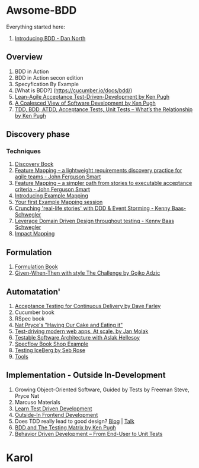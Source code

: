 
# Awsome-BDD

Everything started here:
1. [Introducing BDD - Dan North](https://dannorth.net/introducing-bdd/)

## Overview
1. BDD in Action
2. BDD in Action secon edition
5. Specyfication By Example
6. [What is BDD?] (https://cucumber.io/docs/bdd/)
7. [Lean-Agile Acceptance Test-Driven-Development by Ken Pugh](https://www.amazon.com/Lean-Agile-Acceptance-Test-Driven-Development-Collaboration-ebook-dp-B004JN0DEC/dp/B004JN0DEC/ref=mt_other?_encoding=UTF8&me=&qid=) 
8. [A Coalesced View of Software Development by Ken Pugh](https://kenpugh.com/blog/a-coalesced-view-of-software-development/)
9. [TDD, BDD, ATDD, Acceptance Tests, Unit Tests – What’s the Relationship by Ken Pugh](https://specflow.org/bdd/tdd-bdd-atdd-relationship/)

## Discovery phase
### Techniques

1. [Discovery Book](https://leanpub.com/bddbooks-discovery)
2. [Feature Mapping – a lightweight requirements discovery practice for agile teams - John Ferguson Smart](https://johnfergusonsmart.com/feature-mapping-a-lightweight-requirements-discovery-practice-for-agile-teams/)
3. [Feature Mapping – a simpler path from stories to executable acceptance criteria - John Ferguson Smart](https://johnfergusonsmart.com/feature-mapping-a-simpler-path-from-stories-to-executable-acceptance-criteria/)
4. [Introducing Example Mapping](https://cucumber.io/blog/bdd/example-mapping-introduction/)
5. [Your first Example Mapping session](https://medium.com/@tooky/your-first-example-mapping-session-a1800bf15cef)
6. [Crunching 'real-life stories' with DDD & Event Storming - Kenny Baas-Schwegler](https://www.youtube.com/watch?v=WvkBKvMnyuc)
7. [Leverage Domain Driven Design throughout testing - Kenny Baas Schwegler](https://www.youtube.com/watch?v=3UpB1G6u5ak)
8. [Impact Mapping](https://www.impactmapping.org/)

## Formulation
1. [Formulation Book](https://leanpub.com/bddbooks-formulation)
2. [Given-When-Then with style The Challenge by Gojko Adzic](https://specflow.org/learn/given-when-then-with-style/)

## Automatation'
1. [Acceptance Testing for Continuous Delivery by Dave Farley](https://www.youtube.com/watch?v=Rmz3xobXyV4)
2. Cucumber book
3. RSpec book
4. [Nat Pryce's "Having Our Cake and Eating it"](https://youtu.be/Fk4rCn4YLLU)
5. [Test-driving modern web apps. At scale. by Jan Molak](https://youtu.be/5khpkaBPdcQ)
6. [Testable Software Architecture with Aslak Hellesoy](https://skillsmatter.com/skillscasts/9971-testable-software-architecture-with-aslak-hellesoy)
7. [Specflow Book Shop Example](https://github.com/SpecFlowOSS/SpecFlow-Examples/tree/master/ASP.NET-MVC/BookShop)
8. [Testing IceBerg by Seb Rose](http://claysnow.co.uk/the-testing-iceberg/)
9. [Tools](https://cucumber.io/blog/bdd/the-ultimate-guide-to-bdd-test-automation-framework/)

## Implementation - Outside In-Development
1. Growing Object-Oriented Software, Guided by Tests by Freeman Steve, Pryce Nat 
2. Marcuso Materials
3. [Learn Test Driven Development](https://leanpub.com/tddbook-en)
4. [Outside-In Frontend Development](https://outsidein.dev)
5. Does TDD really lead to good design? [Blog](https://www.codurance.com/publications/2015/05/12/does-tdd-lead-to-good-design) | [Talk](https://youtu.be/KyFVA4Spcgg)
6. [BDD and The Testing Matrix by Ken Pugh](https://specflow.org/bdd/testing-matrix/)
7. [Behavior Driven Development – From End-User to Unit Tests](https://specflow.org/bdd/end-user-unit-tests/)

# Karol
